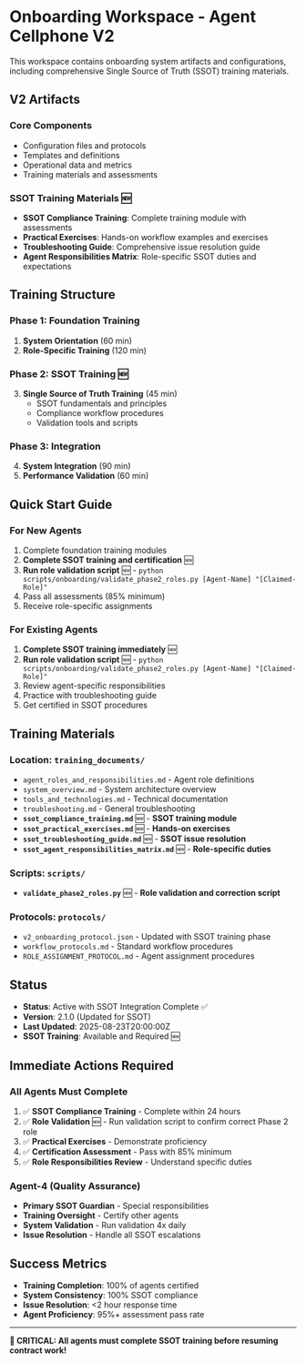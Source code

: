 # Onboarding Workspace - Agent Cellphone V2

This workspace contains onboarding system artifacts and configurations, including comprehensive Single Source of Truth (SSOT) training materials.

## V2 Artifacts

### **Core Components**
- Configuration files and protocols
- Templates and definitions
- Operational data and metrics
- Training materials and assessments

### **SSOT Training Materials** 🆕
- **SSOT Compliance Training**: Complete training module with assessments
- **Practical Exercises**: Hands-on workflow examples and exercises
- **Troubleshooting Guide**: Comprehensive issue resolution guide
- **Agent Responsibilities Matrix**: Role-specific SSOT duties and expectations

## Training Structure

### **Phase 1: Foundation Training**
1. **System Orientation** (60 min)
2. **Role-Specific Training** (120 min)

### **Phase 2: SSOT Training** 🆕
3. **Single Source of Truth Training** (45 min)
   - SSOT fundamentals and principles
   - Compliance workflow procedures
   - Validation tools and scripts

### **Phase 3: Integration**
4. **System Integration** (90 min)
5. **Performance Validation** (60 min)

## Quick Start Guide

### **For New Agents**
1. Complete foundation training modules
2. **Complete SSOT training and certification** 🆕
3. **Run role validation script** 🆕 - `python scripts/onboarding/validate_phase2_roles.py [Agent-Name] "[Claimed-Role]"`
4. Pass all assessments (85% minimum)
5. Receive role-specific assignments

### **For Existing Agents**
1. **Complete SSOT training immediately** 🆕
2. **Run role validation script** 🆕 - `python scripts/onboarding/validate_phase2_roles.py [Agent-Name] "[Claimed-Role]"`
3. Review agent-specific responsibilities
4. Practice with troubleshooting guide
5. Get certified in SSOT procedures

## Training Materials

### **Location**: `training_documents/`
- `agent_roles_and_responsibilities.md` - Agent role definitions
- `system_overview.md` - System architecture overview
- `tools_and_technologies.md` - Technical documentation
- `troubleshooting.md` - General troubleshooting
- **`ssot_compliance_training.md`** 🆕 - **SSOT training module**
- **`ssot_practical_exercises.md`** 🆕 - **Hands-on exercises**
- **`ssot_troubleshooting_guide.md`** 🆕 - **SSOT issue resolution**
- **`ssot_agent_responsibilities_matrix.md`** 🆕 - **Role-specific duties**

### **Scripts**: `scripts/`
- **`validate_phase2_roles.py`** 🆕 - **Role validation and correction script**

### **Protocols**: `protocols/`
- `v2_onboarding_protocol.json` - Updated with SSOT training phase
- `workflow_protocols.md` - Standard workflow procedures
- `ROLE_ASSIGNMENT_PROTOCOL.md` - Agent assignment procedures

## Status

- **Status**: Active with SSOT Integration Complete ✅
- **Version**: 2.1.0 (Updated for SSOT)
- **Last Updated**: 2025-08-23T20:00:00Z
- **SSOT Training**: Available and Required 🆕

## Immediate Actions Required

### **All Agents Must Complete**
1. ✅ **SSOT Compliance Training** - Complete within 24 hours
2. ✅ **Role Validation** 🆕 - Run validation script to confirm correct Phase 2 role
3. ✅ **Practical Exercises** - Demonstrate proficiency
4. ✅ **Certification Assessment** - Pass with 85% minimum
5. ✅ **Role Responsibilities Review** - Understand specific duties

### **Agent-4 (Quality Assurance)**
- **Primary SSOT Guardian** - Special responsibilities
- **Training Oversight** - Certify other agents
- **System Validation** - Run validation 4x daily
- **Issue Resolution** - Handle all SSOT escalations

## Success Metrics

- **Training Completion**: 100% of agents certified
- **System Consistency**: 100% SSOT compliance
- **Issue Resolution**: <2 hour response time
- **Agent Proficiency**: 95%+ assessment pass rate

---

**🚨 CRITICAL: All agents must complete SSOT training before resuming contract work!**
